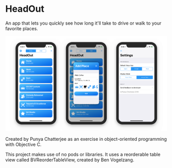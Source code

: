 # HeadOut
An app that lets you quickly see how long it'll take to drive or walk to your favorite places.

![MockupImage](https://github.com/punyasc/HeadOut/raw/master/Github%20Mockup.png)

Created by Punya Chatterjee as an exercise in object-oriented programming with Objective C.

This project makes use of no pods or libraries. It uses a reorderable table view called BVReorderTableView, created by Ben Vogelzang.

